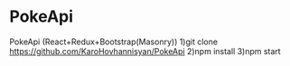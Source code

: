 # PokeApi
PokeApi (React+Redux+Bootstrap(Masonry))
1)git clone https://github.com/KaroHovhannisyan/PokeApi
2)npm install
3)npm start
